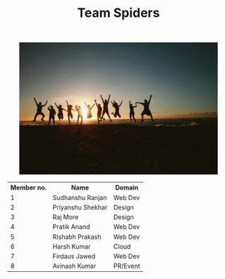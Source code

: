 <h1 align="center"> Team Spiders </h1><br/>

<p align="center" > <img height="300px" src="pexels-belle-co-1000445.jpg"/></p>

<table align="center">
  <tr>
    <th>Member no.</th>
    <th>Name</th>
    <th>Domain</th>
  </tr>
  <tr>
  <td>1</td>
  <td>Sudhanshu Ranjan</td>
   <td>Web Dev</td>
  </tr>
  <tr>
  <td>2</td>
  <td>Priyanshu Shekhar</td>
    <td>Design</td>
  </tr>
  <tr>
  <td>3</td>
  <td>Raj More</td>
    <td>Design</td>
  </tr>
   <tr>
  <td>4</td>
  <td>Pratik Anand</td>
     <td>Web Dev</td>
  </tr>
  <tr>
  <td>5</td>
  <td>Rishabh Prakash</td>
    <td>Web Dev</td>
  </tr>
  <tr>
  <td>6</td>
  <td>Harsh Kumar</td>
    <td>Cloud</td>
  </tr>
  <tr>
  <td>7</td>
  <td>Firdaus Jawed</td>
    <td>Web Dev</td>
  </tr>
  <tr>
  <td>8</td>
  <td>Avinash Kumar</td>
    <td>PR/Event</td>
  </tr>
  </table>
